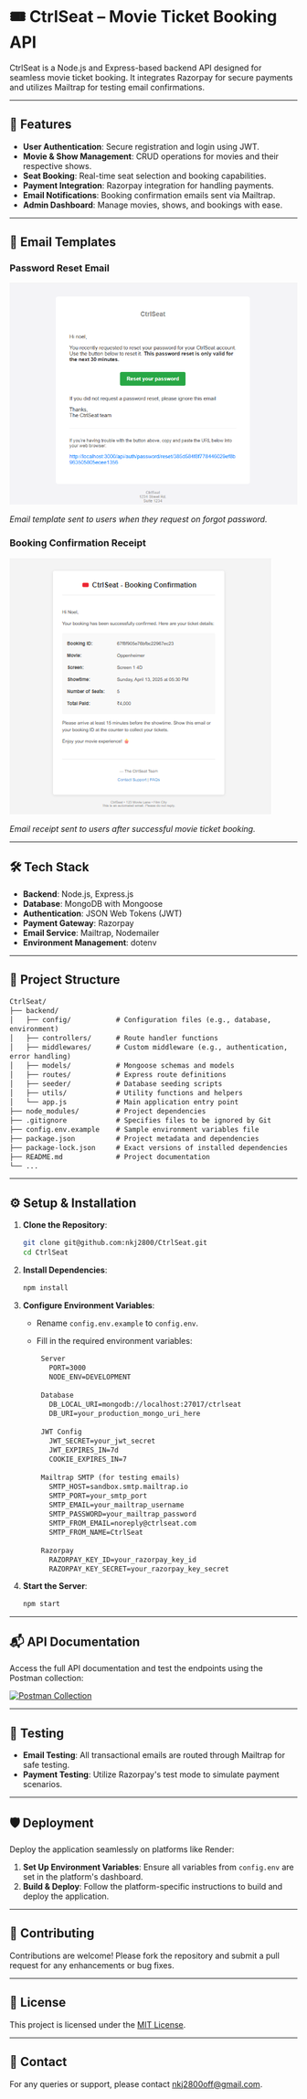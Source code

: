 # 🎟️ CtrlSeat – Movie Ticket Booking API

CtrlSeat is a Node.js and Express-based backend API designed for seamless movie ticket booking. It integrates Razorpay for secure payments and utilizes Mailtrap for testing email confirmations.

---

## 🚀 Features

- **User Authentication**: Secure registration and login using JWT.
- **Movie & Show Management**: CRUD operations for movies and their respective shows.
- **Seat Booking**: Real-time seat selection and booking capabilities.
- **Payment Integration**: Razorpay integration for handling payments.
- **Email Notifications**: Booking confirmation emails sent via Mailtrap.
- **Admin Dashboard**: Manage movies, shows, and bookings with ease.

---

## 📧 Email Templates

### Password Reset Email
![Password Reset Email](screenshots/forgot-password-email.png)

*Email template sent to users when they request on forgot password.*

### Booking Confirmation Receipt
![Booking Confirmation Receipt](screenshots/booking-receipt-email.png)

*Email receipt sent to users after successful movie ticket booking.*

---

## 🛠️ Tech Stack

- **Backend**: Node.js, Express.js
- **Database**: MongoDB with Mongoose
- **Authentication**: JSON Web Tokens (JWT)
- **Payment Gateway**: Razorpay
- **Email Service**: Mailtrap, Nodemailer
- **Environment Management**: dotenv

---

## 📂 Project Structure

```
CtrlSeat/
├── backend/
│   ├── config/           # Configuration files (e.g., database, environment)
│   ├── controllers/      # Route handler functions
│   ├── middlewares/      # Custom middleware (e.g., authentication, error handling)
│   ├── models/           # Mongoose schemas and models
│   ├── routes/           # Express route definitions
│   ├── seeder/           # Database seeding scripts
│   ├── utils/            # Utility functions and helpers
│   └── app.js            # Main application entry point
├── node_modules/         # Project dependencies
├── .gitignore            # Specifies files to be ignored by Git
├── config.env.example    # Sample environment variables file
├── package.json          # Project metadata and dependencies
├── package-lock.json     # Exact versions of installed dependencies
├── README.md             # Project documentation
└── ...
```

---

## ⚙️ Setup & Installation

1. **Clone the Repository**:
   ```bash
   git clone git@github.com:nkj2800/CtrlSeat.git
   cd CtrlSeat
   ```

2. **Install Dependencies**:
   ```bash
   npm install
   ```

3. **Configure Environment Variables**:
   - Rename `config.env.example` to `config.env`.
   - Fill in the required environment variables:
    
    
     ```env
      Server
        PORT=3000
        NODE_ENV=DEVELOPMENT

      Database
        DB_LOCAL_URI=mongodb://localhost:27017/ctrlseat
        DB_URI=your_production_mongo_uri_here

      JWT Config
        JWT_SECRET=your_jwt_secret
        JWT_EXPIRES_IN=7d
        COOKIE_EXPIRES_IN=7

      Mailtrap SMTP (for testing emails)
        SMTP_HOST=sandbox.smtp.mailtrap.io
        SMTP_PORT=your_smtp_port
        SMTP_EMAIL=your_mailtrap_username
        SMTP_PASSWORD=your_mailtrap_password
        SMTP_FROM_EMAIL=noreply@ctrlseat.com
        SMTP_FROM_NAME=CtrlSeat

      Razorpay
        RAZORPAY_KEY_ID=your_razorpay_key_id
        RAZORPAY_KEY_SECRET=your_razorpay_key_secret
     ```

4. **Start the Server**:
   ```bash
   npm start
   ```

---

## 📬 API Documentation

Access the full API documentation and test the endpoints using the Postman collection:

[![Postman Collection](https://img.shields.io/badge/Postman-Collection-orange)](https://www.postman.com/yourusername/workspace/ctrlseat/collection/yourcollectionid)

---

## 🧪 Testing

- **Email Testing**: All transactional emails are routed through Mailtrap for safe testing.
- **Payment Testing**: Utilize Razorpay's test mode to simulate payment scenarios.

---

## 🛡️ Deployment

Deploy the application seamlessly on platforms like Render:

1. **Set Up Environment Variables**: Ensure all variables from `config.env` are set in the platform's dashboard.
2. **Build & Deploy**: Follow the platform-specific instructions to build and deploy the application.

---

## 🤝 Contributing

Contributions are welcome! Please fork the repository and submit a pull request for any enhancements or bug fixes.

---

## 📄 License

This project is licensed under the [MIT License](LICENSE).

---

## 📧 Contact

For any queries or support, please contact [nkj2800off@gmail.com](mailto:nkj2800off@gmail.com).
